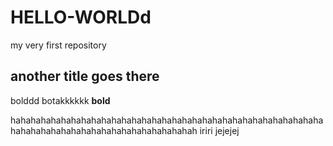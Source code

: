 # HELLO-WORLDd
my very first repository

## another title goes there
bolddd botakkkkkk **bold**


hahahahahahahahahahahahahahahahahahahahahahahahahahahahahahahahahahahahahahahahahahahahahahahahahah
iriri
jejejej
